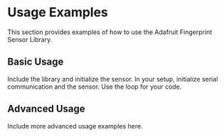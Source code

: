 # Usage Examples

This section provides examples of how to use the Adafruit Fingerprint Sensor Library.

## Basic Usage

Include the library and initialize the sensor. In your setup, initialize serial communication and the sensor. Use the loop for your code.

## Advanced Usage

Include more advanced usage examples here.
